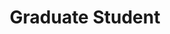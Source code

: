 ---
name: Disha Shrivastava
affiliation: Google, Mila
title: Graduate Student
website: "https://shrivastavadisha.github.io"
image: disha.jpg
---